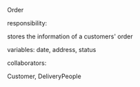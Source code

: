 Order

responsibility:

stores the information of a customers' order

variables: date, address, status

collaborators:

Customer, DeliveryPeople


